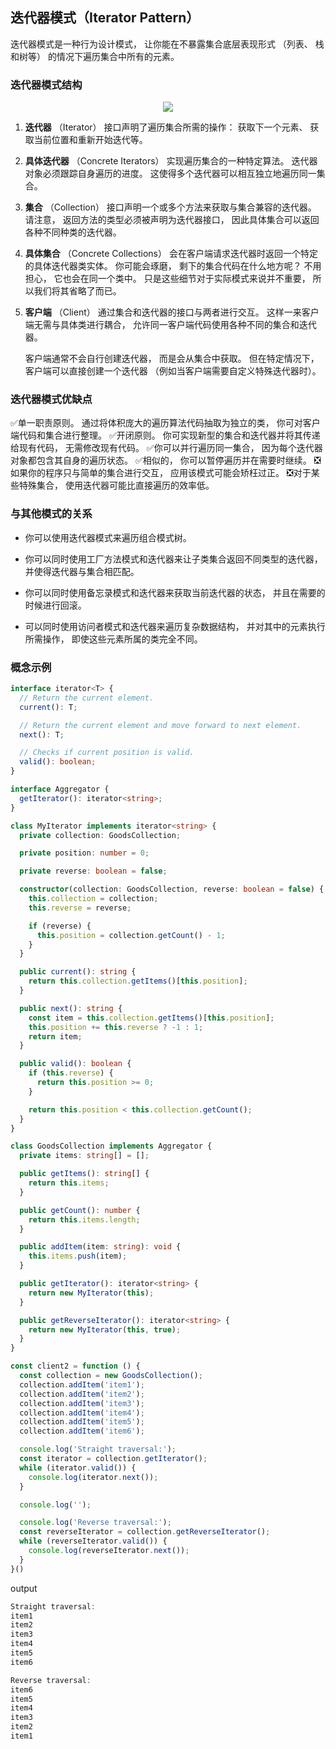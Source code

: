 ## 迭代器模式（Iterator Pattern）

迭代器模式是一种行为设计模式， 让你能在不暴露集合底层表现形式 （列表、 栈和树等） 的情况下遍历集合中所有的元素。

### 迭代器模式结构

<center><img src="https://refactoringguru.cn/images/patterns/diagrams/iterator/structure-indexed.png"/></center>

1. **迭代器** （Iterator） 接口声明了遍历集合所需的操作： 获取下一个元素、 获取当前位置和重新开始迭代等。

2. **具体迭代器** （Concrete Iterators） 实现遍历集合的一种特定算法。 迭代器对象必须跟踪自身遍历的进度。 这使得多个迭代器可以相互独立地遍历同一集合。

3. **集合** （Collection） 接口声明一个或多个方法来获取与集合兼容的迭代器。 请注意， 返回方法的类型必须被声明为迭代器接口， 因此具体集合可以返回各种不同种类的迭代器。

4. **具体集合** （Concrete Collections） 会在客户端请求迭代器时返回一个特定的具体迭代器类实体。 你可能会琢磨， 剩下的集合代码在什么地方呢？ 不用担心， 它也会在同一个类中。 只是这些细节对于实际模式来说并不重要， 所以我们将其省略了而已。

5. **客户端** （Client） 通过集合和迭代器的接口与两者进行交互。 这样一来客户端无需与具体类进行耦合， 允许同一客户端代码使用各种不同的集合和迭代器。

    客户端通常不会自行创建迭代器， 而是会从集合中获取。 但在特定情况下， 客户端可以直接创建一个迭代器 （例如当客户端需要自定义特殊迭代器时）。

### 迭代器模式优缺点

✅单一职责原则。 通过将体积庞大的遍历算法代码抽取为独立的类， 你可对客户端代码和集合进行整理。
✅开闭原则。 你可实现新型的集合和迭代器并将其传递给现有代码， 无需修改现有代码。
✅你可以并行遍历同一集合， 因为每个迭代器对象都包含其自身的遍历状态。
✅相似的， 你可以暂停遍历并在需要时继续。
❎如果你的程序只与简单的集合进行交互， 应用该模式可能会矫枉过正。
❎对于某些特殊集合， 使用迭代器可能比直接遍历的效率低。

### 与其他模式的关系

- 你可以使用迭代器模式来遍历组合模式树。

- 你可以同时使用工厂方法模式和迭代器来让子类集合返回不同类型的迭代器， 并使得迭代器与集合相匹配。

- 你可以同时使用备忘录模式和迭代器来获取当前迭代器的状态， 并且在需要的时候进行回滚。

- 可以同时使用访问者模式和迭代器来遍历复杂数据结构， 并对其中的元素执行所需操作， 即使这些元素所属的类完全不同。

### 概念示例

```ts
interface iterator<T> {
  // Return the current element.
  current(): T;

  // Return the current element and move forward to next element.
  next(): T;

  // Checks if current position is valid.
  valid(): boolean;
}

interface Aggregator {
  getIterator(): iterator<string>;
}

class MyIterator implements iterator<string> {
  private collection: GoodsCollection;

  private position: number = 0;

  private reverse: boolean = false;

  constructor(collection: GoodsCollection, reverse: boolean = false) {
    this.collection = collection;
    this.reverse = reverse;

    if (reverse) {
      this.position = collection.getCount() - 1;
    }
  }

  public current(): string {
    return this.collection.getItems()[this.position];
  }

  public next(): string {
    const item = this.collection.getItems()[this.position];
    this.position += this.reverse ? -1 : 1;
    return item;
  }

  public valid(): boolean {
    if (this.reverse) {
      return this.position >= 0;
    }

    return this.position < this.collection.getCount();
  }
}

class GoodsCollection implements Aggregator {
  private items: string[] = [];

  public getItems(): string[] {
    return this.items;
  }

  public getCount(): number {
    return this.items.length;
  }

  public addItem(item: string): void {
    this.items.push(item);
  }

  public getIterator(): iterator<string> {
    return new MyIterator(this);
  }

  public getReverseIterator(): iterator<string> {
    return new MyIterator(this, true);
  }
}

const client2 = function () {
  const collection = new GoodsCollection();
  collection.addItem('item1');
  collection.addItem('item2');
  collection.addItem('item3');
  collection.addItem('item4');
  collection.addItem('item5');
  collection.addItem('item6');

  console.log('Straight traversal:');
  const iterator = collection.getIterator();
  while (iterator.valid()) {
    console.log(iterator.next());
  }

  console.log('');

  console.log('Reverse traversal:');
  const reverseIterator = collection.getReverseIterator();
  while (reverseIterator.valid()) {
    console.log(reverseIterator.next());
  }
}()
```

output

```ts
Straight traversal:
item1
item2
item3
item4
item5
item6

Reverse traversal:
item6
item5
item4
item3
item2
item1
```
